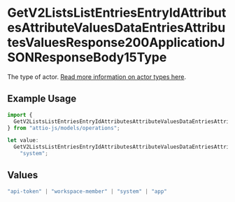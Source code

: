 # GetV2ListsListEntriesEntryIdAttributesAttributeValuesDataEntriesAttributesValuesResponse200ApplicationJSONResponseBody15Type

The type of actor. [Read more information on actor types here](/docs/actors).

## Example Usage

```typescript
import {
  GetV2ListsListEntriesEntryIdAttributesAttributeValuesDataEntriesAttributesValuesResponse200ApplicationJSONResponseBody15Type,
} from "attio-js/models/operations";

let value:
  GetV2ListsListEntriesEntryIdAttributesAttributeValuesDataEntriesAttributesValuesResponse200ApplicationJSONResponseBody15Type =
    "system";
```

## Values

```typescript
"api-token" | "workspace-member" | "system" | "app"
```